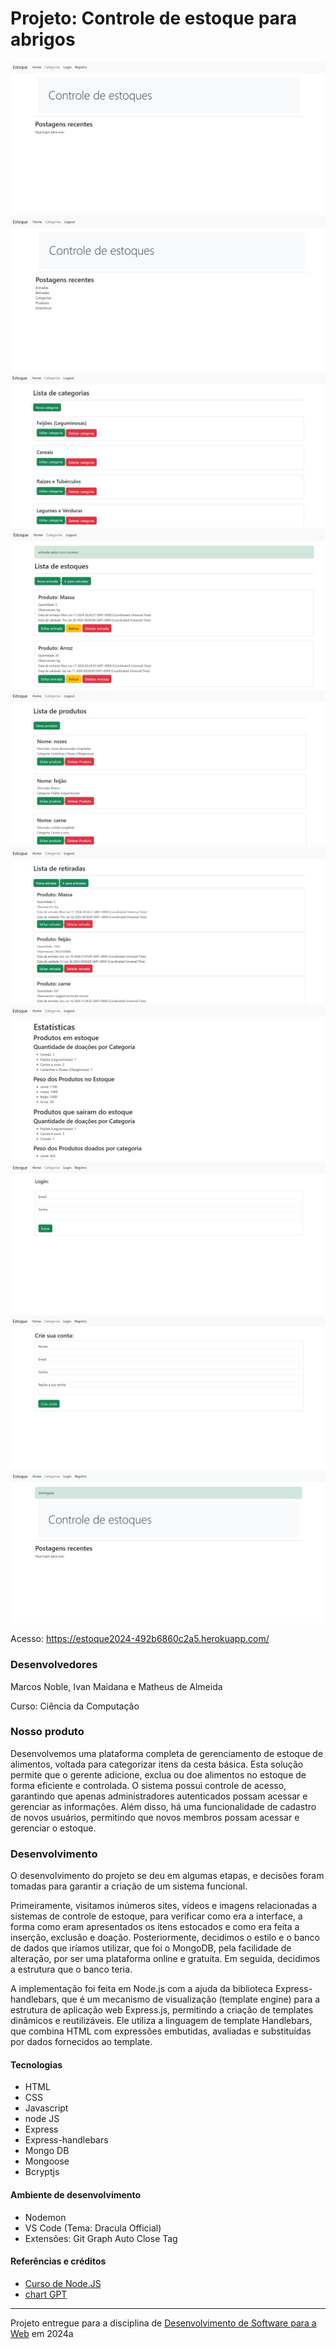 
# Projeto: Controle de estoque para abrigos


![screen](./img/screen-inicial.PNG "Screenshot do projeto 1")
![screen](./img/screen-estoque.PNG "Screenshot do projeto 2")
![screen](./img/screen-categorias.PNG "Screenshot do projeto 3")
![screen](./img/screen-lista-estoque.PNG "Screenshot do projeto 4")
![screen](./img/screen-list-produtos.PNG "Screenshot do projeto 5")
![screen](./img/screen-doacao.PNG "Screenshot do projeto 6")
![screen](./img/screen-estatistica.PNG "Screenshot do projeto 7")
![screen](./img/screen-login.PNG "Screenshot do projeto 8")
![screen](./img/screen-cadastro.PNG "Screenshot do projeto 9")
![screen](./img/screen-deslogado.PNG "Screenshot do projeto 10")


Acesso: https://estoque2024-492b6860c2a5.herokuapp.com/


### Desenvolvedores
Marcos Noble, Ivan Maidana e Matheus de Almeida

Curso: Ciência da Computação


### Nosso produto

Desenvolvemos uma plataforma completa de gerenciamento de estoque de alimentos, voltada para categorizar itens da cesta básica. Esta solução permite que o gerente adicione, exclua ou doe alimentos no estoque de forma eficiente e controlada. O sistema possui controle de acesso, garantindo que apenas administradores autenticados possam acessar e gerenciar as informações. Além disso, há uma funcionalidade de cadastro de novos usuários, permitindo que novos membros possam acessar e gerenciar o estoque.


### Desenvolvimento

O desenvolvimento do projeto se deu em algumas etapas, e decisões foram tomadas para garantir a criação de um sistema funcional.

Primeiramente, visitamos inúmeros sites, vídeos e imagens relacionadas a sistemas de controle de estoque, para verificar como era a interface, a forma como eram apresentados os itens estocados e como era feita a inserção, exclusão e doação. Posteriormente, decidimos o estilo e o banco de dados que iríamos utilizar, que foi o MongoDB, pela facilidade de alteração, por ser uma plataforma online e gratuita. Em seguida, decidimos a estrutura que o banco teria.

A implementação foi feita em Node.js com a ajuda da biblioteca Express-handlebars, que é um mecanismo de visualização (template engine) para a estrutura de aplicação web Express.js, permitindo a criação de templates dinâmicos e reutilizáveis. Ele utiliza a linguagem de template Handlebars, que combina HTML com expressões embutidas, avaliadas e substituídas por dados fornecidos ao template.


#### Tecnologias

- HTML
- CSS
- Javascript
- node JS
- Express
- Express-handlebars
- Mongo DB
- Mongoose
- Bcryptjs


#### Ambiente de desenvolvimento

- Nodemon 
- VS Code (Tema: Dracula Official)
- Extensões:
    Git Graph
    Auto Close Tag


#### Referências e créditos

- [Curso de Node.JS](https://www.youtube.com/watch?v=LLqq6FemMNQ&list=PLJ_KhUnlXUPtbtLwaxxUxHqvcNQndmI4B&index=2)
- [chart GPT](https://chatgpt.com/)


---
Projeto entregue para a disciplina de [Desenvolvimento de Software para a Web](http://github.com/andreainfufsm/elc1090-2024a) em 2024a


